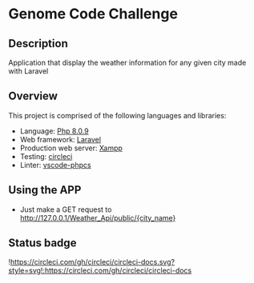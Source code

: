 # Genome Code Challenge

## Description

 Application that display the weather information for any given city made with Laravel

## Overview

This project is comprised of the following languages and libraries:

* Language: [Php 8.0.9](https:https://www.php.net)
* Web framework: [Laravel](https://laravel.com)
* Production web server: [Xampp](https://www.apachefriends.org/es/index.html)
* Testing: [circleci](https://circleci.com)
* Linter: [vscode-phpcs](https://marketplace.visualstudio.com/items?itemName=ikappas.phpcs)




## Using the APP

* Just make a  GET request to http://127.0.0.1/Weather_Api/public/{city_name}

## Status badge

!https://circleci.com/gh/circleci/circleci-docs.svg?style=svg!:https://circleci.com/gh/circleci/circleci-docs

